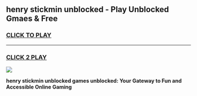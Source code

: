 
## henry stickmin unblocked - Play Unblocked Gmaes & Free
<h3>
<a href="https://news.freeplayer.one?title=henry_stickmin_unblocked&ref=16F">CLICK TO PLAY</a></h3>
<hr>

<h3>
<a href="https://news.freeplayer.one?title=henry_stickmin_unblocked&ref=16F">CLICK 2 PLAY</a>
  
</h3>

<a href="https://news.freeplayer.one?title=henry_stickmin_unblocked&ref=16F/"><img src="https://clearcache.store/games.png"></a>


**henry stickmin unblocked games unblocked: Your Gateway to Fun and Accessible Online Gaming**
